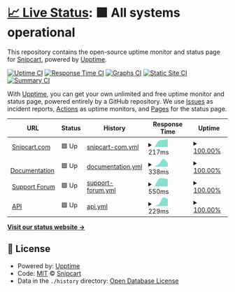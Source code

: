 # [📈 Live Status](https://snipcart.github.io/status-page): <!--live status--> **🟩 All systems operational**

This repository contains the open-source uptime monitor and status page for [Snipcart](https://snipcart.com/), powered by [Upptime](https://github.com/upptime/upptime).

[![Uptime CI](https://github.com/snipcart/status-page/workflows/Uptime%20CI/badge.svg)](https://github.com/snipcart/status-page/actions?query=workflow%3A%22Uptime+CI%22)
[![Response Time CI](https://github.com/snipcart/status-page/workflows/Response%20Time%20CI/badge.svg)](https://github.com/snipcart/status-page/actions?query=workflow%3A%22Response+Time+CI%22)
[![Graphs CI](https://github.com/snipcart/status-page/workflows/Graphs%20CI/badge.svg)](https://github.com/snipcart/status-page/actions?query=workflow%3A%22Graphs+CI%22)
[![Static Site CI](https://github.com/snipcart/status-page/workflows/Static%20Site%20CI/badge.svg)](https://github.com/snipcart/status-page/actions?query=workflow%3A%22Static+Site+CI%22)
[![Summary CI](https://github.com/snipcart/status-page/workflows/Summary%20CI/badge.svg)](https://github.com/snipcart/status-page/actions?query=workflow%3A%22Summary+CI%22)

With [Upptime](https://upptime.js.org), you can get your own unlimited and free uptime monitor and status page, powered entirely by a GitHub repository. We use [Issues](https://github.com/snipcart/status-page/issues) as incident reports, [Actions](https://github.com/snipcart/status-page/actions) as uptime monitors, and [Pages](https://snipcart.github.io/status-page) for the status page.

<!--start: status pages-->
<!-- This summary is generated by Upptime (https://github.com/upptime/upptime) -->
<!-- Do not edit this manually, your changes will be overwritten -->
<!-- prettier-ignore -->
| URL | Status | History | Response Time | Uptime |
| --- | ------ | ------- | ------------- | ------ |
| <img alt="" src="https://icons.duckduckgo.com/ip3/snipcart.com.ico" height="13"> [Snipcart.com](https://snipcart.com/) | 🟩 Up | [snipcart-com.yml](https://github.com/snipcart/status-page/commits/HEAD/history/snipcart-com.yml) | <details><summary><img alt="Response time graph" src="./graphs/snipcart-com/response-time-week.png" height="20"> 217ms</summary><br><a href="https://snipcart.github.io/status-page/history/snipcart-com"><img alt="Response time 217" src="https://img.shields.io/endpoint?url=https%3A%2F%2Fraw.githubusercontent.com%2Fsnipcart%2Fstatus-page%2FHEAD%2Fapi%2Fsnipcart-com%2Fresponse-time.json"></a><br><a href="https://snipcart.github.io/status-page/history/snipcart-com"><img alt="24-hour response time 217" src="https://img.shields.io/endpoint?url=https%3A%2F%2Fraw.githubusercontent.com%2Fsnipcart%2Fstatus-page%2FHEAD%2Fapi%2Fsnipcart-com%2Fresponse-time-day.json"></a><br><a href="https://snipcart.github.io/status-page/history/snipcart-com"><img alt="7-day response time 217" src="https://img.shields.io/endpoint?url=https%3A%2F%2Fraw.githubusercontent.com%2Fsnipcart%2Fstatus-page%2FHEAD%2Fapi%2Fsnipcart-com%2Fresponse-time-week.json"></a><br><a href="https://snipcart.github.io/status-page/history/snipcart-com"><img alt="30-day response time 217" src="https://img.shields.io/endpoint?url=https%3A%2F%2Fraw.githubusercontent.com%2Fsnipcart%2Fstatus-page%2FHEAD%2Fapi%2Fsnipcart-com%2Fresponse-time-month.json"></a><br><a href="https://snipcart.github.io/status-page/history/snipcart-com"><img alt="1-year response time 217" src="https://img.shields.io/endpoint?url=https%3A%2F%2Fraw.githubusercontent.com%2Fsnipcart%2Fstatus-page%2FHEAD%2Fapi%2Fsnipcart-com%2Fresponse-time-year.json"></a></details> | <details><summary><a href="https://snipcart.github.io/status-page/history/snipcart-com">100.00%</a></summary><a href="https://snipcart.github.io/status-page/history/snipcart-com"><img alt="All-time uptime 100.00%" src="https://img.shields.io/endpoint?url=https%3A%2F%2Fraw.githubusercontent.com%2Fsnipcart%2Fstatus-page%2FHEAD%2Fapi%2Fsnipcart-com%2Fuptime.json"></a><br><a href="https://snipcart.github.io/status-page/history/snipcart-com"><img alt="24-hour uptime 100.00%" src="https://img.shields.io/endpoint?url=https%3A%2F%2Fraw.githubusercontent.com%2Fsnipcart%2Fstatus-page%2FHEAD%2Fapi%2Fsnipcart-com%2Fuptime-day.json"></a><br><a href="https://snipcart.github.io/status-page/history/snipcart-com"><img alt="7-day uptime 100.00%" src="https://img.shields.io/endpoint?url=https%3A%2F%2Fraw.githubusercontent.com%2Fsnipcart%2Fstatus-page%2FHEAD%2Fapi%2Fsnipcart-com%2Fuptime-week.json"></a><br><a href="https://snipcart.github.io/status-page/history/snipcart-com"><img alt="30-day uptime 100.00%" src="https://img.shields.io/endpoint?url=https%3A%2F%2Fraw.githubusercontent.com%2Fsnipcart%2Fstatus-page%2FHEAD%2Fapi%2Fsnipcart-com%2Fuptime-month.json"></a><br><a href="https://snipcart.github.io/status-page/history/snipcart-com"><img alt="1-year uptime 100.00%" src="https://img.shields.io/endpoint?url=https%3A%2F%2Fraw.githubusercontent.com%2Fsnipcart%2Fstatus-page%2FHEAD%2Fapi%2Fsnipcart-com%2Fuptime-year.json"></a></details>
| <img alt="" src="https://icons.duckduckgo.com/ip3/docs.snipcart.com.ico" height="13"> [Documentation](https://docs.snipcart.com/) | 🟩 Up | [documentation.yml](https://github.com/snipcart/status-page/commits/HEAD/history/documentation.yml) | <details><summary><img alt="Response time graph" src="./graphs/documentation/response-time-week.png" height="20"> 338ms</summary><br><a href="https://snipcart.github.io/status-page/history/documentation"><img alt="Response time 338" src="https://img.shields.io/endpoint?url=https%3A%2F%2Fraw.githubusercontent.com%2Fsnipcart%2Fstatus-page%2FHEAD%2Fapi%2Fdocumentation%2Fresponse-time.json"></a><br><a href="https://snipcart.github.io/status-page/history/documentation"><img alt="24-hour response time 338" src="https://img.shields.io/endpoint?url=https%3A%2F%2Fraw.githubusercontent.com%2Fsnipcart%2Fstatus-page%2FHEAD%2Fapi%2Fdocumentation%2Fresponse-time-day.json"></a><br><a href="https://snipcart.github.io/status-page/history/documentation"><img alt="7-day response time 338" src="https://img.shields.io/endpoint?url=https%3A%2F%2Fraw.githubusercontent.com%2Fsnipcart%2Fstatus-page%2FHEAD%2Fapi%2Fdocumentation%2Fresponse-time-week.json"></a><br><a href="https://snipcart.github.io/status-page/history/documentation"><img alt="30-day response time 338" src="https://img.shields.io/endpoint?url=https%3A%2F%2Fraw.githubusercontent.com%2Fsnipcart%2Fstatus-page%2FHEAD%2Fapi%2Fdocumentation%2Fresponse-time-month.json"></a><br><a href="https://snipcart.github.io/status-page/history/documentation"><img alt="1-year response time 338" src="https://img.shields.io/endpoint?url=https%3A%2F%2Fraw.githubusercontent.com%2Fsnipcart%2Fstatus-page%2FHEAD%2Fapi%2Fdocumentation%2Fresponse-time-year.json"></a></details> | <details><summary><a href="https://snipcart.github.io/status-page/history/documentation">100.00%</a></summary><a href="https://snipcart.github.io/status-page/history/documentation"><img alt="All-time uptime 100.00%" src="https://img.shields.io/endpoint?url=https%3A%2F%2Fraw.githubusercontent.com%2Fsnipcart%2Fstatus-page%2FHEAD%2Fapi%2Fdocumentation%2Fuptime.json"></a><br><a href="https://snipcart.github.io/status-page/history/documentation"><img alt="24-hour uptime 100.00%" src="https://img.shields.io/endpoint?url=https%3A%2F%2Fraw.githubusercontent.com%2Fsnipcart%2Fstatus-page%2FHEAD%2Fapi%2Fdocumentation%2Fuptime-day.json"></a><br><a href="https://snipcart.github.io/status-page/history/documentation"><img alt="7-day uptime 100.00%" src="https://img.shields.io/endpoint?url=https%3A%2F%2Fraw.githubusercontent.com%2Fsnipcart%2Fstatus-page%2FHEAD%2Fapi%2Fdocumentation%2Fuptime-week.json"></a><br><a href="https://snipcart.github.io/status-page/history/documentation"><img alt="30-day uptime 100.00%" src="https://img.shields.io/endpoint?url=https%3A%2F%2Fraw.githubusercontent.com%2Fsnipcart%2Fstatus-page%2FHEAD%2Fapi%2Fdocumentation%2Fuptime-month.json"></a><br><a href="https://snipcart.github.io/status-page/history/documentation"><img alt="1-year uptime 100.00%" src="https://img.shields.io/endpoint?url=https%3A%2F%2Fraw.githubusercontent.com%2Fsnipcart%2Fstatus-page%2FHEAD%2Fapi%2Fdocumentation%2Fuptime-year.json"></a></details>
| <img alt="" src="https://icons.duckduckgo.com/ip3/support.snipcart.com.ico" height="13"> [Support Forum](https://support.snipcart.com/) | 🟩 Up | [support-forum.yml](https://github.com/snipcart/status-page/commits/HEAD/history/support-forum.yml) | <details><summary><img alt="Response time graph" src="./graphs/support-forum/response-time-week.png" height="20"> 550ms</summary><br><a href="https://snipcart.github.io/status-page/history/support-forum"><img alt="Response time 550" src="https://img.shields.io/endpoint?url=https%3A%2F%2Fraw.githubusercontent.com%2Fsnipcart%2Fstatus-page%2FHEAD%2Fapi%2Fsupport-forum%2Fresponse-time.json"></a><br><a href="https://snipcart.github.io/status-page/history/support-forum"><img alt="24-hour response time 550" src="https://img.shields.io/endpoint?url=https%3A%2F%2Fraw.githubusercontent.com%2Fsnipcart%2Fstatus-page%2FHEAD%2Fapi%2Fsupport-forum%2Fresponse-time-day.json"></a><br><a href="https://snipcart.github.io/status-page/history/support-forum"><img alt="7-day response time 550" src="https://img.shields.io/endpoint?url=https%3A%2F%2Fraw.githubusercontent.com%2Fsnipcart%2Fstatus-page%2FHEAD%2Fapi%2Fsupport-forum%2Fresponse-time-week.json"></a><br><a href="https://snipcart.github.io/status-page/history/support-forum"><img alt="30-day response time 550" src="https://img.shields.io/endpoint?url=https%3A%2F%2Fraw.githubusercontent.com%2Fsnipcart%2Fstatus-page%2FHEAD%2Fapi%2Fsupport-forum%2Fresponse-time-month.json"></a><br><a href="https://snipcart.github.io/status-page/history/support-forum"><img alt="1-year response time 550" src="https://img.shields.io/endpoint?url=https%3A%2F%2Fraw.githubusercontent.com%2Fsnipcart%2Fstatus-page%2FHEAD%2Fapi%2Fsupport-forum%2Fresponse-time-year.json"></a></details> | <details><summary><a href="https://snipcart.github.io/status-page/history/support-forum">100.00%</a></summary><a href="https://snipcart.github.io/status-page/history/support-forum"><img alt="All-time uptime 100.00%" src="https://img.shields.io/endpoint?url=https%3A%2F%2Fraw.githubusercontent.com%2Fsnipcart%2Fstatus-page%2FHEAD%2Fapi%2Fsupport-forum%2Fuptime.json"></a><br><a href="https://snipcart.github.io/status-page/history/support-forum"><img alt="24-hour uptime 100.00%" src="https://img.shields.io/endpoint?url=https%3A%2F%2Fraw.githubusercontent.com%2Fsnipcart%2Fstatus-page%2FHEAD%2Fapi%2Fsupport-forum%2Fuptime-day.json"></a><br><a href="https://snipcart.github.io/status-page/history/support-forum"><img alt="7-day uptime 100.00%" src="https://img.shields.io/endpoint?url=https%3A%2F%2Fraw.githubusercontent.com%2Fsnipcart%2Fstatus-page%2FHEAD%2Fapi%2Fsupport-forum%2Fuptime-week.json"></a><br><a href="https://snipcart.github.io/status-page/history/support-forum"><img alt="30-day uptime 100.00%" src="https://img.shields.io/endpoint?url=https%3A%2F%2Fraw.githubusercontent.com%2Fsnipcart%2Fstatus-page%2FHEAD%2Fapi%2Fsupport-forum%2Fuptime-month.json"></a><br><a href="https://snipcart.github.io/status-page/history/support-forum"><img alt="1-year uptime 100.00%" src="https://img.shields.io/endpoint?url=https%3A%2F%2Fraw.githubusercontent.com%2Fsnipcart%2Fstatus-page%2FHEAD%2Fapi%2Fsupport-forum%2Fuptime-year.json"></a></details>
| <img alt="" src="https://icons.duckduckgo.com/ip3/api.snipcart.com.ico" height="13"> [API](https://api.snipcart.com/) | 🟩 Up | [api.yml](https://github.com/snipcart/status-page/commits/HEAD/history/api.yml) | <details><summary><img alt="Response time graph" src="./graphs/api/response-time-week.png" height="20"> 229ms</summary><br><a href="https://snipcart.github.io/status-page/history/api"><img alt="Response time 229" src="https://img.shields.io/endpoint?url=https%3A%2F%2Fraw.githubusercontent.com%2Fsnipcart%2Fstatus-page%2FHEAD%2Fapi%2Fapi%2Fresponse-time.json"></a><br><a href="https://snipcart.github.io/status-page/history/api"><img alt="24-hour response time 229" src="https://img.shields.io/endpoint?url=https%3A%2F%2Fraw.githubusercontent.com%2Fsnipcart%2Fstatus-page%2FHEAD%2Fapi%2Fapi%2Fresponse-time-day.json"></a><br><a href="https://snipcart.github.io/status-page/history/api"><img alt="7-day response time 229" src="https://img.shields.io/endpoint?url=https%3A%2F%2Fraw.githubusercontent.com%2Fsnipcart%2Fstatus-page%2FHEAD%2Fapi%2Fapi%2Fresponse-time-week.json"></a><br><a href="https://snipcart.github.io/status-page/history/api"><img alt="30-day response time 229" src="https://img.shields.io/endpoint?url=https%3A%2F%2Fraw.githubusercontent.com%2Fsnipcart%2Fstatus-page%2FHEAD%2Fapi%2Fapi%2Fresponse-time-month.json"></a><br><a href="https://snipcart.github.io/status-page/history/api"><img alt="1-year response time 229" src="https://img.shields.io/endpoint?url=https%3A%2F%2Fraw.githubusercontent.com%2Fsnipcart%2Fstatus-page%2FHEAD%2Fapi%2Fapi%2Fresponse-time-year.json"></a></details> | <details><summary><a href="https://snipcart.github.io/status-page/history/api">100.00%</a></summary><a href="https://snipcart.github.io/status-page/history/api"><img alt="All-time uptime 100.00%" src="https://img.shields.io/endpoint?url=https%3A%2F%2Fraw.githubusercontent.com%2Fsnipcart%2Fstatus-page%2FHEAD%2Fapi%2Fapi%2Fuptime.json"></a><br><a href="https://snipcart.github.io/status-page/history/api"><img alt="24-hour uptime 100.00%" src="https://img.shields.io/endpoint?url=https%3A%2F%2Fraw.githubusercontent.com%2Fsnipcart%2Fstatus-page%2FHEAD%2Fapi%2Fapi%2Fuptime-day.json"></a><br><a href="https://snipcart.github.io/status-page/history/api"><img alt="7-day uptime 100.00%" src="https://img.shields.io/endpoint?url=https%3A%2F%2Fraw.githubusercontent.com%2Fsnipcart%2Fstatus-page%2FHEAD%2Fapi%2Fapi%2Fuptime-week.json"></a><br><a href="https://snipcart.github.io/status-page/history/api"><img alt="30-day uptime 100.00%" src="https://img.shields.io/endpoint?url=https%3A%2F%2Fraw.githubusercontent.com%2Fsnipcart%2Fstatus-page%2FHEAD%2Fapi%2Fapi%2Fuptime-month.json"></a><br><a href="https://snipcart.github.io/status-page/history/api"><img alt="1-year uptime 100.00%" src="https://img.shields.io/endpoint?url=https%3A%2F%2Fraw.githubusercontent.com%2Fsnipcart%2Fstatus-page%2FHEAD%2Fapi%2Fapi%2Fuptime-year.json"></a></details>

<!--end: status pages-->

[**Visit our status website →**](https://snipcart.github.io/status-page)

## 📄 License

- Powered by: [Upptime](https://github.com/upptime/upptime)
- Code: [MIT](./LICENSE) © [Snipcart](https://snipcart.com/)
- Data in the `./history` directory: [Open Database License](https://opendatacommons.org/licenses/odbl/1-0/)
